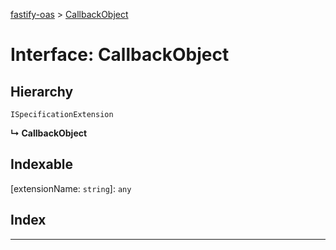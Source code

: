 [fastify-oas](../README.md) > [CallbackObject](../interfaces/callbackobject.md)

# Interface: CallbackObject

## Hierarchy

 `ISpecificationExtension`

**↳ CallbackObject**

## Indexable

\[extensionName: `string`\]:&nbsp;`any`
## Index

---

